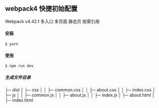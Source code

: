 ## webpack4 快捷初始配置
Webpack v4.42.1
多入口 多页面 静态页 按需引用

#### 安装
```
$ yarn 
```

#### 使用
```
$ npm run dev
```

##### 生成文件目录
├─ dist
│  ├─ css
│  │  ├─ common.css
│  │  ├─ about.css
│  │  ├─ index.css
│  ├─ js
│  │  ├─ common.js
│  │  ├─ about.js
│  │  ├─ index.js
│  ├─ about.html
│  ├─ index.html
